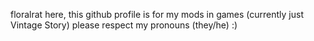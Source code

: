 floralrat here, 
this github profile is for my mods in games (currently just Vintage Story) 
please respect my pronouns (they/he)
:) 
